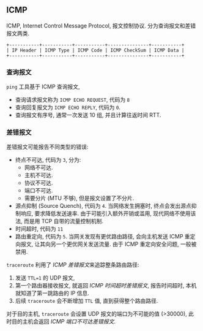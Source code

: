 ## ICMP

ICMP, Internet Control Message Protocol, 报文控制协议. 分为查询报文和差错报文两类.

```
+-----------+-----------+-----------+---------------+-----------+
| IP Header | ICMP Type | ICMP Code | ICMP CheckSum | ICMP Data |
+-----------+-----------+-----------+---------------+-----------+
```

### 查询报文

`ping` 工具基于 ICMP 查询报文,
- 查询请求报文称为 `ICMP ECHO REQUEST`, 代码为 `8`
- 查询回复报文为 `ICMP ECHO REPLY`, 代码为 `0`. 
- 查询报文有序号, 通常一次发送 10 组, 并且计算往返时间 RTT.

### 差错报文

差错报文可能报告不同类型的错误:
- 终点不可达, 代码为 `3`, 分为: 
	- 网络不可达.
	- 主机不可达.
	- 协议不可达.
	- 端口不可达.
	- 需要分片 (MTU 不够), 但是报文设置了不分片.
- 源点抑制 (Source Quench), 代码为 `4`. 当网络发生拥塞时, 终点会发出源点抑制响应, 要求降低发送速率. 
	由于可能引入额外开销或滥用, 现代网络不使用该法, 而是用 TCP 自带的流量控制机制.
- 时间超时, 代码为 `11`
- 路由重定向, 代码为 `5`. 当网关发现有更优路由路径, 会向主机发送 ICMP 重定向报文, 让其向另一个更优网关发送流量. 由于 ICMP 重定向安全问题, 一般被禁用.

`traceroute` 利用了 *ICMP 差错报文*来追踪整条路由路径:
1. 发送 `TTL=1` 的 UDP 报文, 
2. 第一个路由器接收报文, 就返回 *ICMP 时间超时差错报文*, 报告时间超时, 本机就知道了第一跳路由的 IP 信息. 
3. 后续 `traceroute` 会不断增加 `TTL` 值, 直到获得整个路由路径. 

对于目的主机, `traceroute` 会设置 UDP 报文的端口为不可能的值 (>30000), 此时目的主机会返回 *ICMP 端口不可达差错报文*.